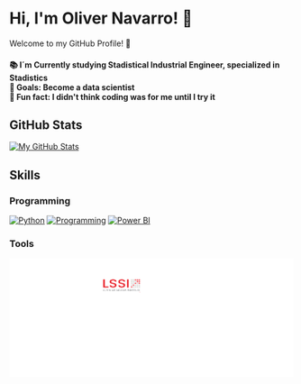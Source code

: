 # Hi, I'm Oliver Navarro! 👋

Welcome to my GitHub Profile! 🌟

<h4 align="left">📚 I´m Currently studying Stadistical Industrial Engineer, specialized in Stadistics <br>🎯 Goals: Become a data scientist <br>🎲 Fun fact: I didn't think coding was for me until I try it 

## GitHub Stats
[![My GitHub Stats](https://github-readme-stats.vercel.app/api?username=Oliver-NG23&show_icons=true&theme=cobalt)](https://github.com/anuraghazra/github-readme-stats)

## Skills

### Programming
[![Python](https://img.icons8.com/color/48/000000/python.png)](https://www.python.org)
[![Programming](https://skillicons.dev/icons?i=r)](https://skillicons.dev)
[![Power BI](https://img.icons8.com/color/48/000000/power-bi.png)](https://powerbi.microsoft.com)


### Tools
![LSG MINI](https://github.com/Oliver-NG23/Oliver-NG23/blob/main/LSG%20MINI.png)







